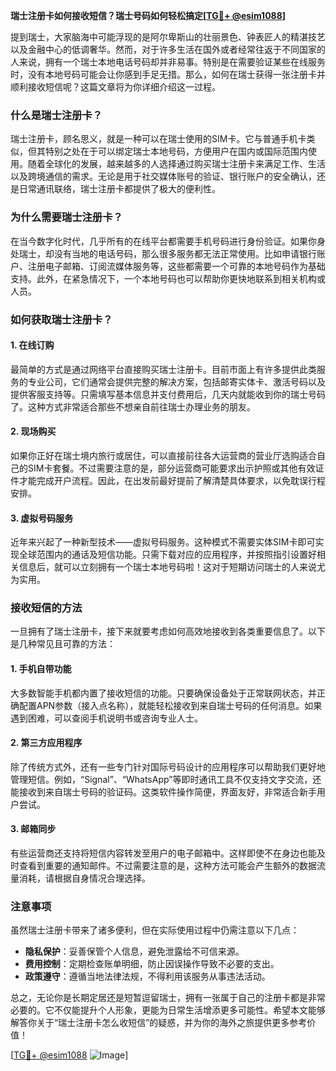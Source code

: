 **瑞士注册卡如何接收短信？瑞士号码如何轻松搞定[[TG💪+ @esim1088](https://t.me/s/esim1088)]**

提到瑞士，大家脑海中可能浮现的是阿尔卑斯山的壮丽景色、钟表匠人的精湛技艺以及金融中心的低调奢华。然而，对于许多生活在国外或者经常往返于不同国家的人来说，拥有一个瑞士本地电话号码却并非易事。特别是在需要验证某些在线服务时，没有本地号码可能会让你感到手足无措。那么，如何在瑞士获得一张注册卡并顺利接收短信呢？这篇文章将为你详细介绍这一过程。

### 什么是瑞士注册卡？

瑞士注册卡，顾名思义，就是一种可以在瑞士使用的SIM卡。它与普通手机卡类似，但其特别之处在于可以绑定瑞士本地号码，方便用户在国内或国际范围内使用。随着全球化的发展，越来越多的人选择通过购买瑞士注册卡来满足工作、生活以及跨境通信的需求。无论是用于社交媒体账号的验证、银行账户的安全确认，还是日常通讯联络，瑞士注册卡都提供了极大的便利性。

### 为什么需要瑞士注册卡？

在当今数字化时代，几乎所有的在线平台都需要手机号码进行身份验证。如果你身处瑞士，却没有当地的电话号码，那么很多服务都无法正常使用。比如申请银行账户、注册电子邮箱、订阅流媒体服务等，这些都需要一个可靠的本地号码作为基础支持。此外，在紧急情况下，一个本地号码也可以帮助你更快地联系到相关机构或人员。

### 如何获取瑞士注册卡？

#### 1. 在线订购
最简单的方式是通过网络平台直接购买瑞士注册卡。目前市面上有许多提供此类服务的专业公司，它们通常会提供完整的解决方案，包括邮寄实体卡、激活号码以及提供客服支持等。只需填写基本信息并支付费用后，几天内就能收到你的瑞士号码了。这种方式非常适合那些不想亲自前往瑞士办理业务的朋友。

#### 2. 现场购买
如果你正好在瑞士境内旅行或居住，可以直接前往各大运营商的营业厅选购适合自己的SIM卡套餐。不过需要注意的是，部分运营商可能要求出示护照或其他有效证件才能完成开户流程。因此，在出发前最好提前了解清楚具体要求，以免耽误行程安排。

#### 3. 虚拟号码服务
近年来兴起了一种新型技术——虚拟号码服务。这种模式不需要实体SIM卡即可实现全球范围内的通话及短信功能。只需下载对应的应用程序，并按照指引设置好相关信息后，就可以立刻拥有一个瑞士本地号码啦！这对于短期访问瑞士的人来说尤为实用。

### 接收短信的方法

一旦拥有了瑞士注册卡，接下来就要考虑如何高效地接收到各类重要信息了。以下是几种常见且可靠的方法：

#### 1. 手机自带功能
大多数智能手机都内置了接收短信的功能。只要确保设备处于正常联网状态，并正确配置APN参数（接入点名称），就能轻松接收到来自瑞士号码的任何消息。如果遇到困难，可以查阅手机说明书或咨询专业人士。

#### 2. 第三方应用程序
除了传统方式外，还有一些专门针对国际号码设计的应用程序可以帮助我们更好地管理短信。例如，“Signal”、“WhatsApp”等即时通讯工具不仅支持文字交流，还能接收到来自瑞士号码的验证码。这类软件操作简便，界面友好，非常适合新手用户尝试。

#### 3. 邮箱同步
有些运营商还支持将短信内容转发至用户的电子邮箱中。这样即使不在身边也能及时查看到重要的通知邮件。不过需要注意的是，这种方法可能会产生额外的数据流量消耗，请根据自身情况合理选择。

### 注意事项

虽然瑞士注册卡带来了诸多便利，但在实际使用过程中仍需注意以下几点：
- **隐私保护**：妥善保管个人信息，避免泄露给不可信来源。
- **费用控制**：定期检查账单明细，防止因误操作导致不必要的支出。
- **政策遵守**：遵循当地法律法规，不得利用该服务从事违法活动。

总之，无论你是长期定居还是短暂逗留瑞士，拥有一张属于自己的注册卡都是非常必要的。它不仅能提升个人形象，更能为日常生活增添更多可能性。希望本文能够解答你关于“瑞士注册卡怎么收短信”的疑惑，并为你的海外之旅提供更多参考价值！

[[TG💪+ @esim1088](https://t.me/s/esim1088) ![Image](https://i.postimg.cc/4NQfJmqS/Snipaste-2025-05-13-00-14-12.png)]